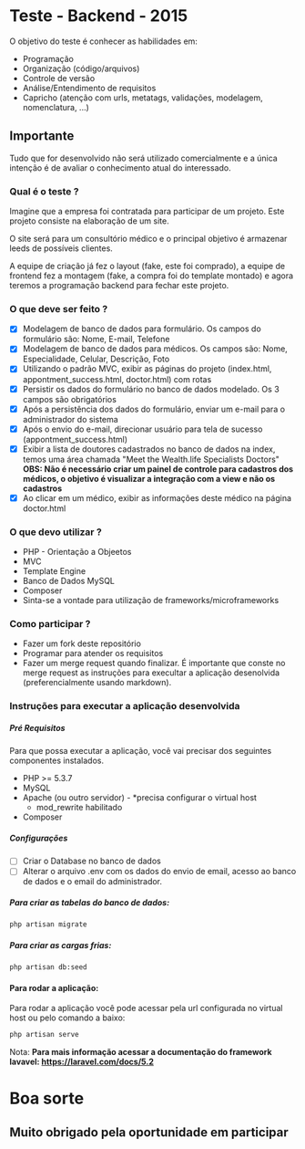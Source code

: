 # Teste - Backend - 2015
O objetivo do teste é conhecer as habilidades em:
- Programação
- Organização (código/arquivos)
- Controle de versão
- Análise/Entendimento de requisitos
- Capricho (atenção com urls, metatags, validações, modelagem, nomenclatura, ...)

## Importante
Tudo que for desenvolvido não será utilizado comercialmente e a única intenção é de avaliar o conhecimento atual do interessado.

### Qual é o teste ?
Imagine que a empresa foi contratada para participar de um projeto. Este projeto consiste na elaboração de um site.

O site será para um consultório médico e o principal objetivo é armazenar leeds de possíveis clientes.

A equipe de criação já fez o layout (fake, este foi comprado), a equipe de frontend fez a montagem (fake, a compra foi do template montado) e agora teremos a programação backend para fechar este projeto.

### O que deve ser feito ?
- [x] Modelagem de banco de dados para formulário. Os campos do formulário são: Nome, E-mail, Telefone
- [x] Modelagem de banco de dados para médicos. Os campos são: Nome, Especialidade, Celular, Descrição, Foto
- [x] Utilizando o padrão MVC, exibir as páginas do projeto (index.html, appontment_success.html, doctor.html) com rotas
- [x] Persistir os dados do formulário no banco de dados modelado. Os 3 campos são obrigatórios
- [x] Após a persistência dos dados do formulário, enviar um e-mail para o administrador do sistema
- [x] Após o envio do e-mail, direcionar usuário para tela de sucesso (appontment_success.html)
- [x] Exibir a lista de doutores cadastrados no banco de dados na index, temos uma área chamada "Meet the Wealth.life Specialists Doctors" **OBS: Não é necessário criar um painel de controle para cadastros dos médicos, o objetivo é visualizar a integração com a view e não os cadastros**
- [x] Ao clicar em um médico, exibir as informações deste médico na página doctor.html

### O que devo utilizar ?
- PHP - Orientação a Objeetos
- MVC
- Template Engine
- Banco de Dados MySQL
- Composer
- Sinta-se a vontade para utilização de frameworks/microframeworks

### Como participar ?
- Fazer um fork deste repositório
- Programar para atender os requisitos
- Fazer um merge request quando finalizar. É importante que conste no merge request as instruções para execultar a aplicação desenolvida (preferencialmente usando markdown).


### Instruções para executar a aplicação desenvolvida

##### Pré Requisitos

Para que possa executar a aplicação, você vai precisar dos seguintes componentes instalados.
- PHP >= 5.3.7
- MySQL
- Apache (ou outro servidor) - *precisa configurar o virtual host
	- mod_rewrite habilitado
- Composer

##### Configurações

- [ ] Criar o Database no banco de dados
- [ ] Alterar o arquivo .env com os dados do envio de email, acesso ao banco de dados e o email do administrador.

##### Para criar as tabelas do banco de dados:
```bat
php artisan migrate
```

##### Para criar as cargas frias:
```bat
php artisan db:seed
```

#### Para rodar a aplicação:

Para rodar a aplicação você pode acessar pela url configurada no virtual host ou pelo comando a baixo:
```bat
php artisan serve
```


Nota: **Para mais informação acessar a documentação do framework lavavel: https://laravel.com/docs/5.2**

# Boa sorte
## Muito obrigado pela oportunidade em participar
